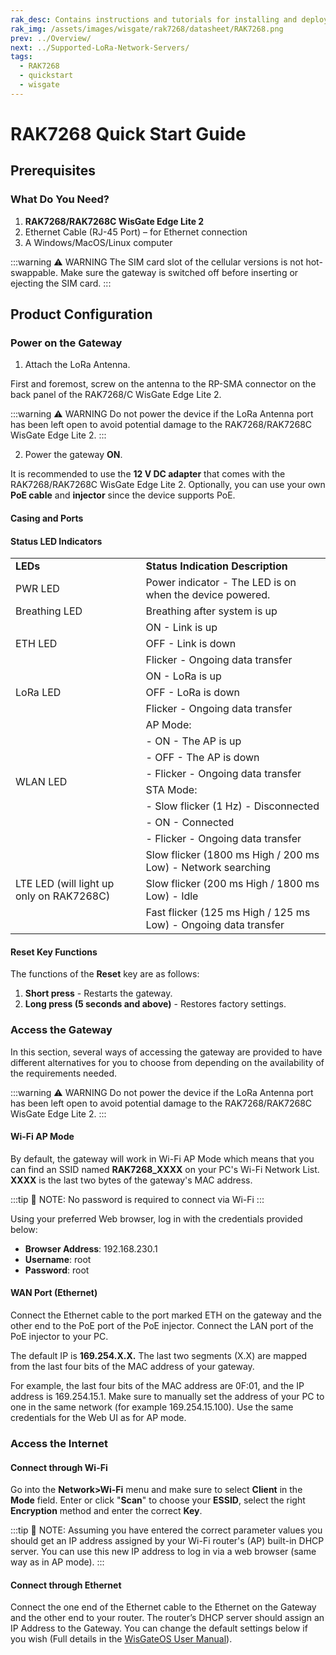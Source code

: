```yaml
---
rak_desc: Contains instructions and tutorials for installing and deploying your RAK7268. Instructions are written in a detailed and step-by-step manner for an easier experience in setting up your device.
rak_img: /assets/images/wisgate/rak7268/datasheet/RAK7268.png
prev: ../Overview/
next: ../Supported-LoRa-Network-Servers/
tags:
  - RAK7268
  - quickstart
  - wisgate
---
```


# RAK7268 Quick Start Guide

## Prerequisites

### What Do You Need?

1. **RAK7268/RAK7268C WisGate Edge Lite 2**
2. Ethernet Cable (RJ-45 Port) – for Ethernet connection
3. A Windows/MacOS/Linux computer

:::warning ⚠️ WARNING
The SIM card slot of the cellular versions is not hot-swappable. Make sure the gateway is switched off before inserting or ejecting the SIM card.
:::

## Product Configuration

### Power on the Gateway

1. Attach the LoRa Antenna.

First and foremost, screw on the antenna to the RP-SMA connector on the back panel of the RAK7268/C WisGate Edge Lite 2.

:::warning ⚠️ WARNING
Do not power the device if the LoRa Antenna port has been left open to avoid potential damage to the RAK7268/RAK7268C WisGate Edge Lite 2.
:::

2. Power the gateway **ON**.

It is recommended to use the **12&nbsp;V DC adapter** that comes with the RAK7268/RAK7268C WisGate Edge Lite 2. Optionally, you can use your own **PoE cable** and **injector** since the device supports PoE.

#### Casing and Ports

<rk-img
  src="/assets/images/wisgate/rak7268/quickstart/1.top-view.png"
  width="40%"
  caption="RAK7268/C WisGte Edge Lite 2 Top View"
/>

<rk-img
  src="/assets/images/wisgate/rak7268/quickstart/2.back-view.png"
  width="70%"
  caption="RAK7268/C WisGate Edge Lite 2 Back Panel"
/>

#### Status LED Indicators

<table>
    <tr><td><b>LEDs</b></td><td><b>Status Indication Description</b></td></tr>
    <tr><td>PWR LED</td><td>Power indicator - The LED is on when the device powered.</td></tr>
    <tr><td>Breathing LED</td><td>Breathing after system is up</td></tr>
    <tr><td rowspan="4">ETH LED</td></tr>
    	<tr><td>ON - Link is up</td></tr>
    	<tr><td>OFF - Link is down</td></tr>
    	<tr><td>Flicker - Ongoing data transfer</td></tr>
    <tr><td rowspan="4">LoRa LED</td></tr>
    	<tr><td>ON - LoRa is up</td></tr>
    	<tr><td>OFF - LoRa is down</td></tr>
    	<tr><td>Flicker - Ongoing data transfer</td></tr>
    <tr><td rowspan="9">WLAN LED</td></tr>
    	<tr><td>AP Mode:</td></tr>
    		<tr><td>     - ON - The AP is up</td></tr>
    		<tr><td>     - OFF - The AP is down</td></tr>
    		<tr><td>     - Flicker - Ongoing data transfer</td></tr>
    	<tr><td>STA Mode:</td></tr>
    		<tr><td>     - Slow flicker (1&nbsp;Hz) - Disconnected</td></tr>
    		<tr><td>     - ON - Connected</td></tr>
    		<tr><td>     - Flicker - Ongoing data transfer</td></tr>
    <tr><td rowspan="4">LTE LED (will light up only on RAK7268C)</td></tr>
    	<tr><td>Slow flicker (1800&nbsp;ms High / 200&nbsp;ms Low) - Network searching</td></tr>
    	<tr><td>Slow flicker (200&nbsp;ms High / 1800&nbsp;ms Low) - Idle</td></tr>
    	<tr><td>Fast flicker (125&nbsp;ms High / 125&nbsp;ms Low) - Ongoing data transfer</td></tr>
</table>

#### Reset Key Functions

The functions of the **Reset** key are as follows:

1. **Short press** - Restarts the gateway.
2. **Long press (5 seconds and above)** - Restores factory settings.


### Access the Gateway

In this section, several ways of accessing the gateway are provided to have different alternatives for you to choose from depending on the availability of the requirements needed.

:::warning ⚠️ WARNING
Do not power the device if the LoRa Antenna port has been left open to avoid potential damage to the RAK7268/RAK7268C WisGate Edge Lite 2.
:::

#### Wi-Fi AP Mode

By default, the gateway will work in Wi-Fi AP Mode which means that you can find an SSID named **RAK7268_XXXX** on your PC's Wi-Fi Network List. **XXXX** is the last two bytes of the gateway's MAC address.

:::tip 📝 NOTE:
 No password is required to connect via Wi-Fi
:::

Using your preferred Web browser, log in with the credentials provided below:

- **Browser Address**: 192.168.230.1
- **Username**: root
- **Password**: root

#### WAN Port (Ethernet)

Connect the Ethernet cable to the port marked ETH on the gateway and the other end to the PoE port of the PoE injector. Connect the LAN port of the PoE injector to your PC.

The default IP is **169.254.X.X.** The last two segments (X.X) are mapped from the last four bits of the MAC address of your gateway.

For example, the last four bits of the MAC address are 0F:01, and the IP address is 169.254.15.1. Make sure to manually set the address of your PC to one in the same network (for example 169.254.15.100). Use the same credentials for the Web UI as for AP mode.

<rk-img
  src="/assets/images/wisgate/rak7268/quickstart/3.login-page.png"
  width="100%"
  caption="Web UI Login Page"
/>


### Access the Internet

#### Connect through Wi-Fi

Go into the **Network>Wi-Fi** menu and make sure to select **Client** in the **Mode** field. Enter or click "**Scan**" to choose your **ESSID**, select the right **Encryption** method and enter the correct **Key**.

<rk-img
  src="/assets/images/wisgate/rak7268/quickstart/4.png"
  width="100%"
  caption="Connect through Wi-Fi Credentials"
/>

:::tip 📝 NOTE:
Assuming you have entered the correct parameter values you should get an IP address assigned by your Wi-Fi router's (AP) built-in DHCP server. You can use this new IP address to log in via a web browser (same way as in AP mode).
:::

#### Connect through Ethernet

Connect the one end of the Ethernet cable to the Ethernet on the Gateway and the other end to your router. The router’s DHCP server should assign an IP Address to the Gateway. You can change the default settings below if you wish (Full details in the [WisGateOS User Manual](https://docs.rakwireless.com/Product-Categories/Software-APIs-and-Libraries/WisGateOS/Overview/#overview)).

<rk-img
  src="/assets/images/wisgate/rak7268/quickstart/5.png"
  width="100%"
  caption="Connect through Ethernet Settings"
/>

